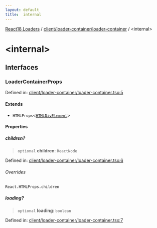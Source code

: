 ```yaml
---
layout: default
title:  internal 
---
```


[React18 Loaders](../../../modules.md) / [client/loader-container/loader-container](README.md) / \<internal\>

# \<internal\>

## Interfaces

### LoaderContainerProps

Defined in: [client/loader-container/loader-container.tsx:5](https://github.com/react18-tools/turborepo-template/blob/ffafbfe4161bc7437e2bb0fd5ea796c2ca7be5ab/lib/src/client/loader-container/loader-container.tsx#L5)

#### Extends

- `HTMLProps`\<[`HTMLDivElement`](https://developer.mozilla.org/docs/Web/API/HTMLDivElement)\>

#### Properties

##### children?

> `optional` **children**: `ReactNode`

Defined in: [client/loader-container/loader-container.tsx:6](https://github.com/react18-tools/turborepo-template/blob/ffafbfe4161bc7437e2bb0fd5ea796c2ca7be5ab/lib/src/client/loader-container/loader-container.tsx#L6)

###### Overrides

`React.HTMLProps.children`

##### loading?

> `optional` **loading**: `boolean`

Defined in: [client/loader-container/loader-container.tsx:7](https://github.com/react18-tools/turborepo-template/blob/ffafbfe4161bc7437e2bb0fd5ea796c2ca7be5ab/lib/src/client/loader-container/loader-container.tsx#L7)
